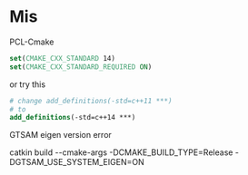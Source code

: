 # Mis

PCL-Cmake
```cmake
set(CMAKE_CXX_STANDARD 14)
set(CMAKE_CXX_STANDARD_REQUIRED ON)
```
or try this
```cmake
# change add_definitions(-std=c++11 ***) 
# to
add_definitions(-std=c++14 ***) 
```



GTSAM eigen version error

catkin build --cmake-args -DCMAKE_BUILD_TYPE=Release -DGTSAM_USE_SYSTEM_EIGEN=ON